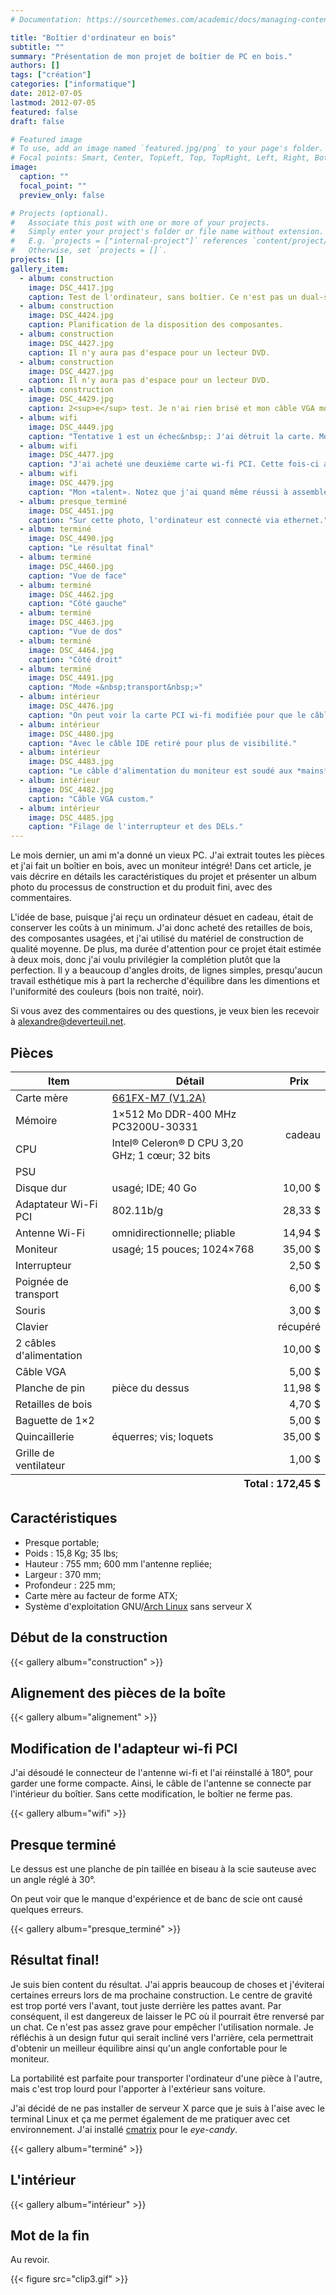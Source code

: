 ```yaml
---
# Documentation: https://sourcethemes.com/academic/docs/managing-content/

title: "Boîtier d'ordinateur en bois"
subtitle: ""
summary: "Présentation de mon projet de boîtier de PC en bois."
authors: []
tags: ["création"]
categories: ["informatique"]
date: 2012-07-05
lastmod: 2012-07-05
featured: false
draft: false

# Featured image
# To use, add an image named `featured.jpg/png` to your page's folder.
# Focal points: Smart, Center, TopLeft, Top, TopRight, Left, Right, BottomLeft, Bottom, BottomRight.
image:
  caption: ""
  focal_point: ""
  preview_only: false

# Projects (optional).
#   Associate this post with one or more of your projects.
#   Simply enter your project's folder or file name without extension.
#   E.g. `projects = ["internal-project"]` references `content/project/deep-learning/index.md`.
#   Otherwise, set `projects = []`.
projects: []
gallery_item:
  - album: construction
    image: DSC_4417.jpg
    caption: Test de l'ordinateur, sans boîtier. Ce n'est pas un dual-screen! Le moniteur de droite est celui de mon ordinateur principal.
  - album: construction
    image: DSC_4424.jpg
    caption: Planification de la disposition des composantes.
  - album: construction
    image: DSC_4427.jpg
    caption: Il n'y aura pas d'espace pour un lecteur DVD.
  - album: construction
    image: DSC_4427.jpg
    caption: Il n'y aura pas d'espace pour un lecteur DVD.
  - album: construction
    image: DSC_4429.jpg
    caption: 2<sup>e</sup> test. Je n'ai rien brisé et mon câble VGA modifié est un succès!
  - album: wifi
    image: DSC_4449.jpg
    caption: "Tentative 1 est un échec&nbsp;: J'ai détruit la carte. Mon fer à souder est trop faible et je me suis fâché. J'ai sorti le marteau, mais c'était une erreur."
  - album: wifi
    image: DSC_4477.jpg
    caption: "J'ai acheté une deuxième carte wi-fi PCI. Cette fois-ci a été un (laborieux) succès."
  - album: wifi
    image: DSC_4479.jpg
    caption: "Mon «talent». Notez que j'ai quand même réussi à assembler un connecteur VGA du premier coup là!"
  - album: presque_terminé
    image: DSC_4451.jpg
    caption: "Sur cette photo, l'ordinateur est connecté via ethernet."
  - album: terminé
    image: DSC_4490.jpg
    caption: "Le résultat final"
  - album: terminé
    image: DSC_4460.jpg
    caption: "Vue de face"
  - album: terminé
    image: DSC_4462.jpg
    caption: "Côté gauche"
  - album: terminé
    image: DSC_4463.jpg
    caption: "Vue de dos"
  - album: terminé
    image: DSC_4464.jpg
    caption: "Côté droit"
  - album: terminé
    image: DSC_4491.jpg
    caption: "Mode «&nbsp;transport&nbsp;»"
  - album: intérieur
    image: DSC_4476.jpg
    caption: "On peut voir la carte PCI wi-fi modifiée pour que le câble de l'antenne se connecte par l'intérieur du boîtier et non par l'extérieur."
  - album: intérieur
    image: DSC_4480.jpg
    caption: "Avec le câble IDE retiré pour plus de visibilité."
  - album: intérieur
    image: DSC_4483.jpg
    caption: "Le câble d'alimentation du moniteur est soudé aux *mains* du PSU."
  - album: intérieur
    image: DSC_4482.jpg
    caption: "Câble VGA custom."
  - album: intérieur
    image: DSC_4485.jpg
    caption: "Filage de l'interrupteur et des DELs."
---
```


Le mois dernier, un ami m'a donné un vieux PC. J'ai extrait
toutes les pièces et j'ai fait un boîtier en bois, avec un moniteur
intégré! Dans cet article, je vais décrire en détails les
caractéristiques du projet et présenter un album photo du processus de
construction et du produit fini, avec des commentaires.

L'idée de base, puisque j'ai reçu un ordinateur désuet en cadeau,
était de conserver les coûts à un minimum. J'ai donc acheté des
retailles de bois, des composantes usagées, et j'ai utilisé du
matériel de construction de qualité moyenne. De plus, ma durée
d'attention pour ce projet était estimée à deux mois, donc j'ai voulu
privilégier la complétion plutôt que la perfection. Il y a beaucoup
d'angles droits, de lignes simples, presqu'aucun travail esthétique mis
à part la recherche d'équilibre dans les dimentions et l'uniformité
des couleurs (bois non traité, noir).

Si vous avez des commentaires ou des questions, je veux bien les recevoir à <a href="mailto:alexandre@deverteuil.net">alexandre@deverteuil.net</a>.

## Pièces

<table>
<thead>
<tr> <th>Item</th> <th>Détail</th> <th>Prix</th> </tr>
</thead>
<tbody>
<tr>
  <td>Carte mère</td>
    <td>
      <a href="http://www.ecs.com.tw/ECSWebSite/Product/Product_Detail.aspx?CategoryID=1&amp;DetailID=663&amp;DetailName=Feature&amp;MenuID=24&amp;LanID=9">
        661FX-M7 (V1.2A)
      </a>
    </td>
  <td rowspan="4" style="text-align: right;">cadeau</td>
</tr>
<tr> <td>Mémoire</td>                 <td>1×512 Mo DDR-400 MHz PC3200U-30331</td> </tr>
<tr> <td>CPU</td>                     <td>Intel&reg; Celeron&reg; D CPU 3,20 GHz; 1 cœur; 32 bits</td> </tr>
<tr> <td>PSU</td>                     <td></td> </tr>
<tr> <td>Disque dur</td>              <td>usagé; IDE; 40 Go</td>           <td style="text-align: right;">10,00 $</td> </tr>
<tr> <td>Adaptateur Wi-Fi PCI</td>    <td>802.11b/g</td>                   <td style="text-align: right;">28,33 $</td> </tr>
<tr> <td>Antenne Wi-Fi</td>           <td>omnidirectionnelle; pliable</td> <td style="text-align: right;">14,94 $</td> </tr>
<tr> <td>Moniteur</td>                <td>usagé; 15 pouces; 1024×768</td>  <td style="text-align: right;">35,00 $</td> </tr>
<tr> <td>Interrupteur</td>            <td></td>                            <td style="text-align: right;">2,50 $</td> </tr>
<tr> <td>Poignée de transport</td>    <td></td>                            <td style="text-align: right;">6,00 $</td> </tr>
<tr> <td>Souris</td>                  <td></td>                            <td style="text-align: right;">3,00 $</td> </tr>
<tr> <td>Clavier</td>                 <td></td>                            <td style="text-align: right;">récupéré</td> </tr>
<tr> <td>2 câbles d'alimentation</td> <td></td>                            <td style="text-align: right;">10,00 $</td> </tr>
<tr> <td>Câble VGA</td>               <td></td>                            <td style="text-align: right;">5,00 $</td> </tr>
<tr> <td>Planche de pin</td>          <td>pièce du dessus</td>             <td style="text-align: right;">11,98 $</td> </tr>
<tr> <td>Retailles de bois</td>       <td></td>                            <td style="text-align: right;">4,70 $</td> </tr>
<tr> <td>Baguette de 1×2</td>         <td></td>                            <td style="text-align: right;">5,00 $</td> </tr>
<tr> <td>Quincaillerie</td>           <td>équerres; vis; loquets</td>      <td style="text-align: right;">35,00 $</td> </tr>
<tr> <td>Grille de ventilateur</td>   <td></td>                            <td style="text-align: right;">1,00 $</td> </tr>
</tbody>
<tfoot>
<tr> <th colspan="3" style="text-align: right;">Total : 172,45 $</th> </tr>
</tfoot>
</table>


## Caractéristiques

<ul>
    <li>Presque portable;</li>
    <li>Poids : 15,8&nbsp;Kg; 35&nbsp;lbs;</li>
    <li>Hauteur : 755&nbsp;mm; 600&nbsp;mm l'antenne repliée;</li>
    <li>Largeur : 370&nbsp;mm;</li>
    <li>Profondeur : 225&nbsp;mm;</li>
    <li>Carte mère au facteur de forme ATX;</li>
    <li>Système d'exploitation GNU/<a href="http://www.archlinux.org/">Arch Linux</a> sans serveur X</li>
</ul>


## Début de la construction

{{< gallery album="construction" >}}


## Alignement des pièces de la boîte

{{< gallery album="alignement" >}}


## Modification de l'adapteur wi-fi PCI

J'ai désoudé le connecteur de l'antenne wi-fi et l'ai réinstallé
à 180°, pour garder une forme compacte. Ainsi, le câble de l'antenne
se connecte par l'intérieur du boîtier. Sans cette modification, le
boîtier ne ferme pas.

{{< gallery album="wifi" >}}


## Presque terminé

<p>Le dessus est une planche de pin taillée en biseau à la scie
sauteuse avec un angle réglé à 30°.</p>
<p>On peut voir que le manque d'expérience et de banc de scie ont
causé quelques erreurs.</p>

{{< gallery album="presque_terminé" >}}


## Résultat final!

<p>Je suis bien content du résultat. J'ai appris beaucoup de choses
et j'éviterai certaines erreurs lors de ma prochaine construction. Le
centre de gravité est trop porté vers l'avant, tout juste derrière
les pattes avant. Par conséquent, il est dangereux de laisser le PC où
il pourrait être renversé par un chat. Ce n'est pas assez grave pour
empêcher l'utilisation normale. Je réfléchis à un design futur qui
serait incliné vers l'arrière, cela permettrait d'obtenir un meilleur
équilibre ainsi qu'un angle confortable pour le moniteur.</p>

<p>La portabilité est parfaite pour transporter l'ordinateur d'une
pièce à l'autre, mais c'est trop lourd pour l'apporter à l'extérieur
sans voiture.</p>

<p>J'ai décidé de ne pas installer de serveur X parce que je
suis à l'aise avec le terminal Linux et ça me permet également
de me pratiquer avec cet environnement. J'ai installé <a
href="http://www.archlinux.org/packages/extra/i686/cmatrix/">cmatrix</a>
pour le <i>eye-candy</i>.</p>

{{< gallery album="terminé" >}}


## L'intérieur

{{< gallery album="intérieur" >}}


## Mot de la fin

<p>Au revoir.</p>

{{< figure src="clip3.gif" >}}
